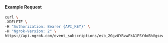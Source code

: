 
#### Example Request
```bash
curl \
-XDELETE \
-H "Authorization: Bearer {API_KEY}" \
-H "Ngrok-Version: 2" \
https://api.ngrok.com/event_subscriptions/esb_2Ggv0YRvwFkA1FSYdoBhVgsew0x
